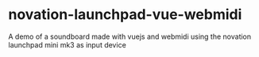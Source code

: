 # novation-launchpad-vue-webmidi
A demo of a soundboard made with vuejs and webmidi using the novation launchpad mini mk3 as input device
